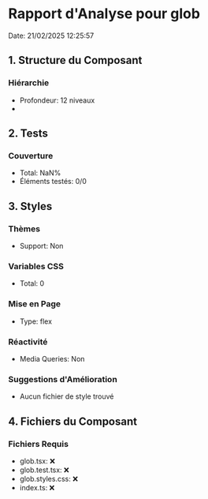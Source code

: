 # Rapport d'Analyse pour glob

Date: 21/02/2025 12:25:57

## 1. Structure du Composant

### Hiérarchie

- Profondeur: 12 niveaux
- <filename>

## 2. Tests

### Couverture

- Total: NaN%
- Éléments testés: 0/0

## 3. Styles

### Thèmes

- Support: Non

### Variables CSS

- Total: 0

### Mise en Page

- Type: flex

### Réactivité

- Media Queries: Non

### Suggestions d'Amélioration

- Aucun fichier de style trouvé

## 4. Fichiers du Composant

### Fichiers Requis

- glob.tsx: ❌
- glob.test.tsx: ❌
- glob.styles.css: ❌
- index.ts: ❌
